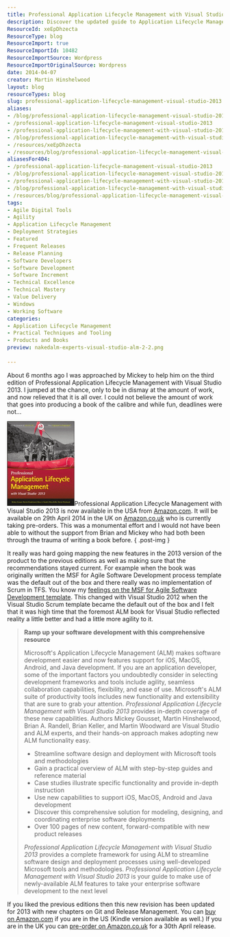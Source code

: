 ```yaml
---
title: Professional Application Lifecycle Management with Visual Studio 2013
description: Discover the updated guide to Application Lifecycle Management with Visual Studio 2013. Enhance your software development with expert insights and new features!
ResourceId: xeEpDhzecta
ResourceType: blog
ResourceImport: true
ResourceImportId: 10482
ResourceImportSource: Wordpress
ResourceImportOriginalSource: Wordpress
date: 2014-04-07
creator: Martin Hinshelwood
layout: blog
resourceTypes: blog
slug: professional-application-lifecycle-management-visual-studio-2013
aliases:
- /blog/professional-application-lifecycle-management-visual-studio-2013
- /professional-application-lifecycle-management-visual-studio-2013
- /professional-application-lifecycle-management-with-visual-studio-2013
- /blog/professional-application-lifecycle-management-with-visual-studio-2013
- /resources/xeEpDhzecta
- /resources/blog/professional-application-lifecycle-management-visual-studio-2013
aliasesFor404:
- /professional-application-lifecycle-management-visual-studio-2013
- /blog/professional-application-lifecycle-management-visual-studio-2013
- /professional-application-lifecycle-management-with-visual-studio-2013
- /blog/professional-application-lifecycle-management-with-visual-studio-2013
- /resources/blog/professional-application-lifecycle-management-visual-studio-2013
tags:
- Agile Digital Tools
- Agility
- Application Lifecycle Management
- Deployment Strategies
- Featured
- Frequent Releases
- Release Planning
- Software Developers
- Software Development
- Software Increment
- Technical Excellence
- Technical Mastery
- Value Delivery
- Windows
- Working Software
categories:
- Application Lifecycle Management
- Practical Techniques and Tooling
- Products and Books
preview: nakedalm-experts-visual-studio-alm-2-2.png

---
```

About 6 months ago I was approached by Mickey to help him on the third edition of Professional Application Lifecycle Management with Visual Studio 2013. I jumped at the chance, only to be in dismay at the amount of work, and now relieved that it is all over. I could not believe the amount of work that goes into producing a book of the calibre and while fun, deadlines were not...

[![image](images/image8-1-1.png "image")](http://nkdalm.net/ProALMwithVS13)Professional Application Lifecycle Management with Visual Studio 2013 is now available in the USA from [Amazon.com](http://nkdalm.net/ProALMwithVS13). It will be available on 29th April 2014 in the UK on [Amazon.co.uk](http://nkdalm.net/ProALMwithVS13uk) who is currently taking pre-orders. This was a monumental effort and I would not have been able to without the support from Brian and Mickey who had both been through the trauma of writing a book before.
{ .post-img }

It really was hard going mapping the new features in the 2013 version of the product to the previous editions as well as making sure that the recommendations stayed current. For example when the book was originally written the MSF for Agile Software Development process template was the default out of the box and there really was no implementation of Scrum in TFS. You know my [feelings on the MSF for Agile Software Development template](http://nkdagility.com/agile-vs-scrum-process-templates-team-foundation-server/). This changed with Visual Studio 2012 when the Visual Studio Scrum template became the default out of the box and I felt that it was high time that the foremost ALM book for Visual Studio reflected reality a little better and had a little more agility to it.

> **Ramp up your software development with this comprehensive resource**
>
> Microsoft's Application Lifecycle Management (ALM) makes software development easier and now features support for iOS, MacOS, Android, and Java development. If you are an application developer, some of the important factors you undoubtedly consider in selecting development frameworks and tools include agility, seamless collaboration capabilities, flexibility, and ease of use. Microsoft's ALM suite of productivity tools includes new functionality and extensibility that are sure to grab your attention. _Professional Application Lifecycle Management with Visual Studio 2013_ provides in-depth coverage of these new capabilities. Authors Mickey Gousset, Martin Hinshelwood, Brian A. Randell, Brian Keller, and Martin Woodward are Visual Studio and ALM experts, and their hands-on approach makes adopting new ALM functionality easy.
>
> - Streamline software design and deployment with Microsoft tools and methodologies
> - Gain a practical overview of ALM with step-by-step guides and reference material
> - Case studies illustrate specific functionality and provide in-depth instruction
> - Use new capabilities to support iOS, MacOS, Android and Java development
> - Discover this comprehensive solution for modeling, designing, and coordinating enterprise software deployments
> - Over 100 pages of new content, forward-compatible with new product releases
>
> _Professional Application Lifecycle Management with Visual Studio 2013_ provides a complete framework for using ALM to streamline software design and deployment processes using well-developed Microsoft tools and methodologies. _Professional Application Lifecycle Management with Visual Studio 2013_ is your guide to make use of newly-available ALM features to take your enterprise software development to the next level

If you liked the previous editions then this new revision has been updated for 2013 with new chapters on Git and Release Management. You can [buy on Amazon.com](http://nkdalm.net/ProALMwithVS13 "Buy Professional Application Lifecycle Management with Visual Studio 2013 on Amazon.com") if you are in the US (Kindle version available as well.) If you are in the UK you can [pre-order on Amazon.co.uk](http://nkdalm.net/ProALMwithVS13uk "Buy Professional Application Lifecycle Management with Visual Studio 2013 on Amazon.co.uk") for a 30th April release.

